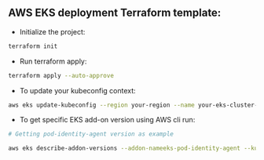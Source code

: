 ## AWS EKS deployment Terraform template:

* Initialize the project: 
```bash
terraform init
```
* Run terraform apply:
```bash
terraform apply --auto-approve
```

* To update your kubeconfig context:
```bash
aws eks update-kubeconfig --region your-region --name your-eks-cluster-name
```
* To get specific EKS add-on version using AWS cli run:
```bash
# Getting pod-identity-agent version as example

aws eks describe-addon-versions --addon-nameeks-pod-identity-agent --kubernetes-version 1.32
```